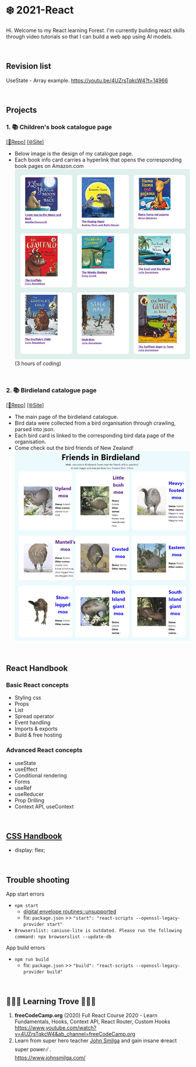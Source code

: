 # ❄️ 2021-React
Hi. Welcome to my React learning Forest. 
I'm currently building react skills through video tutorials so that I can build a web app using AI models.

<br>

## Revision list
UseState - Array example.  https://youtu.be/4UZrsTqkcW4?t=14966

<br>

## Projects
### 1. 📚 Children's book catalogue page
[[📂Repo]](https://github.com/Coding-Forest/2021-React/tree/main/Mini%20Project%201%20Book%20Catalogue) [[🌐Site]](https://react-forest-basic-2021.netlify.app/)

- Below image is the design of my catalogue page.
- Each book info card carries a hyperlink that opens the corresponding book pages on Amazon.com
![Children's book catalogue in the making](https://github.com/Coding-Forest/2021-React/blob/main/images/Book%20catalogue%201.png)  
(3 hours of coding)

<br>

### 2. 📚 Birdieland catalogue page
[[📂Repo]](https://github.com/Coding-Forest/2021-React/tree/main/Mini%20Project%202%20Kiwi%20Bird%20Catalogue) [[🌐Site]](https://birdieland-catalogue.netlify.app/)  

- The main page of the birdieland catalogue.
- Bird data were collected from a bird organisation through crawling, parsed into json.
- Each bird card is linked to the corresponding bird data page of the organisation.
- Come check out the bird friends of New Zealand!
![Birdieland friends catalogue](https://github.com/Coding-Forest/2021-React/blob/main/images/Bird%20catalogue%201.png)  

<br>

## React Handbook
### Basic React concepts
- Styling css
- Props
- List
- Spread operator
- Event handling
- Imports & exports
- Build & free hosting

### Advanced React concepts
- useState  
- useEffect  
- Conditional rendering
- Forms
- useRef
- useReducer
- Prop Drilling
- Context API, useContext

<br>

## [CSS Handbook](https://github.com/Coding-Forest/2021-React/blob/main/2%20Visible%20CSS/css.md)
- display: flex;

<br>

## Trouble shooting
App start errors
- `npm start`
  - [digital envelope routines::unsupported](https://stackoverflow.com/questions/69692842/error0308010cdigital-envelope-routinesunsupported)
  - fix: `package.json` >> `"start": "react-scripts --openssl-legacy-provider start"`
- `Browserslist: caniuse-lite is outdated. Please run the following command: npx browserslist --update-db`  

App build errors  
- `npm run build`
  - fix: `package.json` >> `"build": "react-scripts --openssl-legacy-provider build"`


<br>

## 🌳🌳🌳 Learning Trove 🌳🌳🌳
1) **freeCodeCamp.org** (2020) Full React Course 2020 - Learn Fundamentals, Hooks, Context API, React Router, Custom Hooks 
  https://www.youtube.com/watch?v=4UZrsTqkcW4&ab_channel=freeCodeCamp.org  
2) Learn from super hero teacher [John Smilga](https://github.com/john-smilga) and gain insane ❄️react super power☄️.  
  https://www.johnsmilga.com/  
